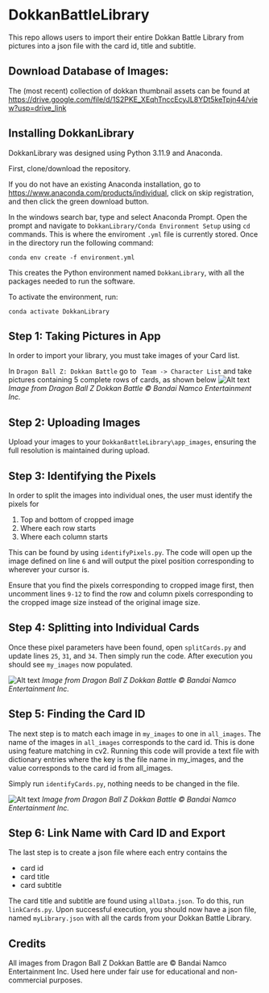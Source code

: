 # DokkanBattleLibrary
This repo allows users to import their entire Dokkan Battle Library from pictures into a json file with the card id, title and subtitle. 

## Download Database of Images:
The (most recent) collection of dokkan thumbnail assets can be found at
https://drive.google.com/file/d/1S2PKE_XEqhTnccEcyJL8YDt5keTpjn44/view?usp=drive_link

## Installing DokkanLibrary
DokkanLibrary was designed using Python 3.11.9 and Anaconda. 

First, clone/download the repository.

If you do not have an existing Anaconda installation, go to https://www.anaconda.com/products/individual, click on skip registration, and then click the green download button.

In the windows search bar, type and select Anaconda Prompt. Open the prompt and navigate to `DokkanLibrary/Conda Environment Setup` using `cd` commands. This is where the enviroment `.yml` file is currently stored. Once in the directory run the following command:
``` shell
conda env create -f environment.yml
```
This creates the Python environment named `DokkanLibrary`, with all the packages needed to run the software.

 To activate the environment, run:
``` shell
conda activate DokkanLibrary
```

## Step 1: Taking Pictures in App
In order to import your library, you must take images of your Card list. 

In `Dragon Ball Z: Dokkan Battle` go to 
` Team -> Character List` and take pictures containing 5 complete rows of cards, as shown below
![Alt text](imgs/takingPicture.png?raw=true "Title")
*Image from Dragon Ball Z Dokkan Battle © Bandai Namco Entertainment Inc.*

## Step 2: Uploading Images
Upload your images to your `DokkanBattleLibrary\app_images`, ensuring the full resolution is maintained during upload.

## Step 3: Identifying the Pixels
In order to split the images into individual ones, the user must identify the pixels for

1. Top and bottom of cropped image 
2. Where each row starts
3. Where each column starts

This can be found by using `identifyPixels.py`. The code will open up the image defined on line `6` and will output the pixel position corresponding to wherever your cursor is. 

Ensure that you find the pixels corresponding to cropped image first, then uncomment lines `9-12` to find the row and column pixels corresponding to the cropped image size instead of the original image size.


## Step 4: Splitting into Individual Cards
Once these pixel parameters have been found, open `splitCards.py` and update lines `25`, `31`, and `34`. Then simply run the code. After execution you should see `my_images` now populated.

![Alt text](imgs/splitCards.png?raw=true "Title")
*Image from Dragon Ball Z Dokkan Battle © Bandai Namco Entertainment Inc.*

## Step 5: Finding the Card ID
The next step is to match each image in `my_images` to one in `all_images`. The name of the images in `all_images` corresponds to the card id. This is done using feature matching in cv2. Running this code will provide a text file with dictionary entries where the key is the file name in my_images, and the value corresponds to the card id from all_images.

Simply run `identifyCards.py`, nothing needs to be changed in the file.

![Alt text](imgs/identifyCards.png?raw=true "Title")
*Image from Dragon Ball Z Dokkan Battle © Bandai Namco Entertainment Inc.*


## Step 6: Link Name with Card ID and Export
The last step is to create a json file where each entry contains the 
- card id
- card title
- card subtitle

The card title and subtitle are found using `allData.json`. To do this, run `linkCards.py`. Upon successful execution, you should now have a json file, named `myLibrary.json` with all the cards from your Dokkan Battle Library.


## Credits

All images from Dragon Ball Z Dokkan Battle are © Bandai Namco Entertainment Inc. Used here under fair use for educational and non-commercial purposes.